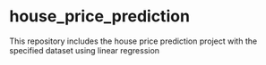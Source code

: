 # house_price_prediction
This repository includes the house price prediction project with the specified dataset using linear regression 
